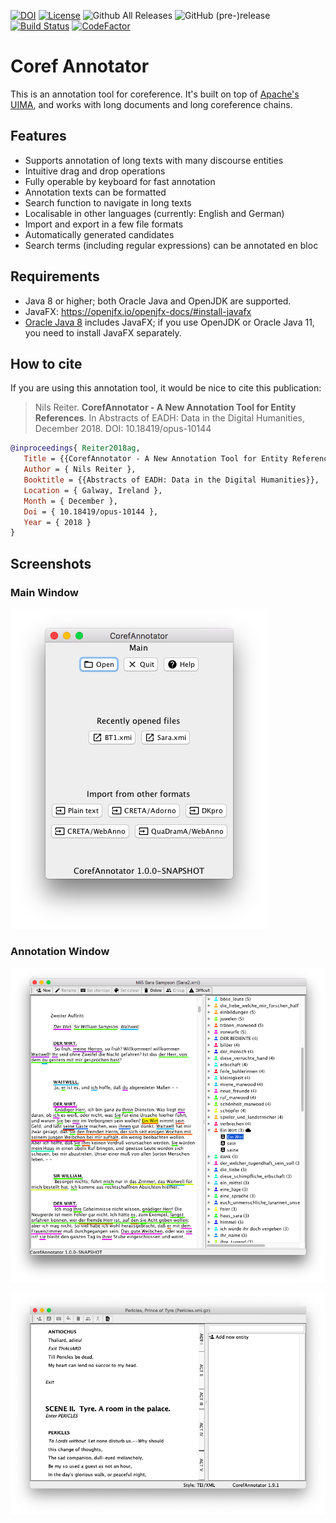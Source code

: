 [![DOI](https://zenodo.org/badge/DOI/10.5281/zenodo.1228106.svg)](https://doi.org/10.5281/zenodo.1228106)
[![License](https://img.shields.io/badge/license-Apache%202.0-blue.svg)](https://opensource.org/licenses/Apache-2.0)
![Github All Releases](https://img.shields.io/github/downloads/nilsreiter/CorefAnnotator/total.svg)
![GitHub (pre-)release](https://img.shields.io/github/release/nilsreiter/CorefAnnotator/all.svg)
[![Build Status](https://travis-ci.org/nilsreiter/CorefAnnotator.svg?branch=master)](https://travis-ci.org/nilsreiter/CorefAnnotator)
[![CodeFactor](https://www.codefactor.io/repository/github/nilsreiter/corefannotator/badge)](https://www.codefactor.io/repository/github/nilsreiter/corefannotator)
# Coref Annotator

This is an annotation tool for coreference. It's built on top of [Apache's UIMA](https://uima.apache.org), and works with long documents and long coreference chains.

## Features

- Supports annotation of long texts with many discourse entities
- Intuitive drag and drop operations
- Fully operable by keyboard for fast annotation
- Annotation texts can be formatted
- Search function to navigate in long texts
- Localisable in other languages (currently: English and German)
- Import and export in a few file formats
- Automatically generated candidates
- Search terms (including regular expressions) can be annotated en bloc


## Requirements

- Java 8 or higher; both Oracle Java and OpenJDK are supported.
- JavaFX: https://openjfx.io/openjfx-docs/#install-javafx
- [Oracle Java 8](https://www.oracle.com/technetwork/java/javase/downloads/jdk8-downloads-2133151.html) includes JavaFX;
  if you use OpenJDK or Oracle Java 11, you need to install JavaFX separately.

 
## How to cite
If you are using this annotation tool, it would be nice to cite this 
publication:

> Nils Reiter. **CorefAnnotator - A New Annotation Tool for Entity References**. In Abstracts of EADH: Data in the Digital Humanities, December 2018.
DOI: 10.18419/opus-10144

```bibtex
@inproceedings{ Reiter2018ag,
   Title = {{CorefAnnotator - A New Annotation Tool for Entity References}},
   Author = { Nils Reiter },
   Booktitle = {{Abstracts of EADH: Data in the Digital Humanities}},
   Location = { Galway, Ireland },
   Month = { December },
   Doi = { 10.18419/opus-10144 },
   Year = { 2018 }
}
```


## Screenshots

### Main Window

![Main Window (v1.0.0-SNAPSHOT)](src/main/resources/docs/screenshots/screen0.png)

### Annotation Window

![Annotation Window (v1.0.0-SNAPSHOT)](src/main/resources/docs/screenshots/screen1.png)

![Annotation Window with formatted text (v1.9.1)](src/main/resources/docs/screenshots/screen2.png)


